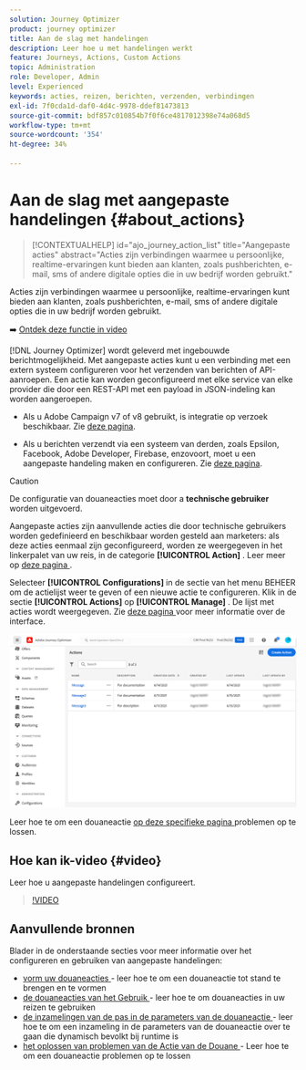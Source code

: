 ```yaml
---
solution: Journey Optimizer
product: journey optimizer
title: Aan de slag met handelingen
description: Leer hoe u met handelingen werkt
feature: Journeys, Actions, Custom Actions
topic: Administration
role: Developer, Admin
level: Experienced
keywords: acties, reizen, berichten, verzenden, verbindingen
exl-id: 7f0cda1d-daf0-4d4c-9978-ddef81473813
source-git-commit: bdf857c010854b7f0f6ce4817012398e74a068d5
workflow-type: tm+mt
source-wordcount: '354'
ht-degree: 34%

---
```


# Aan de slag met aangepaste handelingen {#about_actions}

>[!CONTEXTUALHELP]
>id="ajo_journey_action_list"
>title="Aangepaste acties"
>abstract="Acties zijn verbindingen waarmee u persoonlijke, realtime-ervaringen kunt bieden aan klanten, zoals pushberichten, e-mail, sms of andere digitale opties die in uw bedrijf worden gebruikt."

Acties zijn verbindingen waarmee u persoonlijke, realtime-ervaringen kunt bieden aan klanten, zoals pushberichten, e-mail, sms of andere digitale opties die in uw bedrijf worden gebruikt.

➡️ [Ontdek deze functie in video](#video)

[!DNL Journey Optimizer] wordt geleverd met ingebouwde berichtmogelijkheid. Met aangepaste acties kunt u een verbinding met een extern systeem configureren voor het verzenden van berichten of API-aanroepen. Een actie kan worden geconfigureerd met elke service van elke provider die door een REST-API met een payload in JSON-indeling kan worden aangeroepen.

* Als u Adobe Campaign v7 of v8 gebruikt, is integratie op verzoek beschikbaar. Zie [deze pagina](../action/acc-action.md).

* Als u berichten verzendt via een systeem van derden, zoals Epsilon, Facebook, Adobe Developer, Firebase, enzovoort, moet u een aangepaste handeling maken en configureren. Zie [deze pagina](../action/about-custom-action-configuration.md).

>[!CAUTION]
>
>De configuratie van douaneacties moet door a **technische gebruiker** worden uitgevoerd.

Aangepaste acties zijn aanvullende acties die door technische gebruikers worden gedefinieerd en beschikbaar worden gesteld aan marketers: als deze acties eenmaal zijn geconfigureerd, worden ze weergegeven in het linkerpalet van uw reis, in de categorie **[!UICONTROL Action]** . Leer meer op [ deze pagina ](../building-journeys/about-journey-activities.md#action-activities).

Selecteer **[!UICONTROL Configurations]** in de sectie van het menu BEHEER om de actielijst weer te geven of een nieuwe actie te configureren. Klik in de sectie **[!UICONTROL Actions]** op **[!UICONTROL Manage]** . De lijst met acties wordt weergegeven. Zie [ deze pagina ](../start/user-interface.md) voor meer informatie over de interface.

![](assets/custom1.png)

Leer hoe te om een douaneactie [ op deze specifieke pagina ](../action/troubleshoot-custom-action.md) problemen op te lossen.

## Hoe kan ik-video {#video}

Leer hoe u aangepaste handelingen configureert.

>[!VIDEO](https://video.tv.adobe.com/v/3428396?quality=12)

## Aanvullende bronnen

Blader in de onderstaande secties voor meer informatie over het configureren en gebruiken van aangepaste handelingen:

* [ vorm uw douaneacties ](../action/about-custom-action-configuration.md) - leer hoe te om een douaneactie tot stand te brengen en te vormen
* [ de douaneacties van het Gebruik ](../building-journeys/using-custom-actions.md) - leer hoe te om douaneacties in uw reizen te gebruiken
* [ de inzamelingen van de pas in de parameters van de douaneactie ](../building-journeys/collections.md) - leer hoe te om een inzameling in de parameters van de douaneactie over te gaan die dynamisch bevolkt bij runtime is
* [ het oplossen van problemen van de Actie van de Douane ](../action/troubleshoot-custom-action.md) - Leer hoe te om een douaneactie problemen op te lossen

